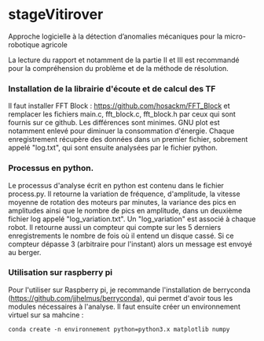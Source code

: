 # stageVitirover
Approche logicielle à la détection d’anomalies mécaniques pour la micro-robotique agricole

La lecture du rapport et notamment de la partie II et III est recommandé pour la compréhension du problème et de la méthode de résolution.

### Installation de la librairie d'écoute et de calcul des TF
Il faut installer FFT Block : https://github.com/hosackm/FFT_Block
et remplacer les fichiers main.c, fft_block.c, fft_block.h par ceux qui sont fournis sur ce github. Les différences sont minimes. GNU plot est notamment enlevé pour diminuer la consommation d'énergie.
Chaque enregistrement récupère des données dans un premier fichier, sobrement appelé "log.txt", qui sont ensuite analysées par le fichier python.

### Processus en python.
Le processus d'analyse écrit en python est contenu dans le fichier process.py. Il retourne la variation de fréquence, d'amplitude, la vitesse moyenne de rotation des moteurs par minutes, la variance des pics en amplitudes ainsi que le nombre de pics en amplitude, dans un deuxième fichier log appelé "log_variation.txt". Un "log_variation" est associé à chaque robot. Il retourne aussi un compteur qui compte sur les 5 derniers enregistrements le nombre de fois où il entend un disque cassé. Si ce compteur dépasse 3 (arbitraire pour l'instant) alors un message est envoyé au berger.

### Utilisation sur raspberry pi
Pour l'utiliser sur Raspberry pi, je recommande l'installation de berryconda (https://github.com/jjhelmus/berryconda), qui permet d'avoir tous les modules nécessaires à l'analyse. Il faut ensuite créer un environnement virtuel sur sa mahcine :

```
conda create -n environnement python=python3.x matplotlib numpy
```
